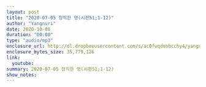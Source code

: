 ```yaml
---
layout: post
title: "2020-07-05 정직한 영(시편51;1-12)"
author: "Yangnuri"
date: 2020-10-08
duration: "00:00"
type: "audio/mp3"
enclosure_url: http://dl.dropboxusercontent.com/s/ac0fwqdvobcchy4/yangnurichurch200726.mp3
enclosure_bytes_size: 35,779,126
link:
  youtube: 
summary: 2020-07-05 정직한 영(시편51;1-12)
show_notes:
---
```


